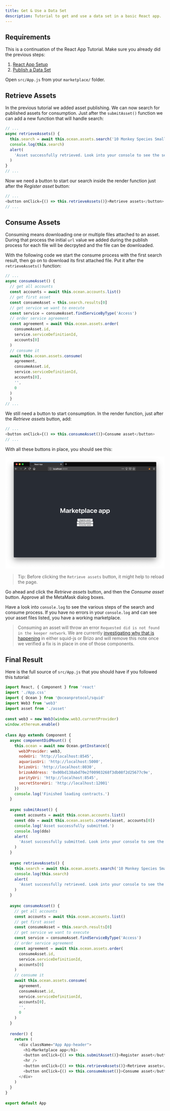 ```yaml
---
title: Get & Use a Data Set
description: Tutorial to get and use a data set in a basic React app.
---
```


## Requirements

This is a continuation of the React App Tutorial. Make sure you already did the previous steps:

1. [React App Setup](/tutorials/react-setup/)
2. [Publish a Data Set](/tutorials/react-publish-data-set/)

Open `src/App.js` from your `marketplace/` folder.

## Retrieve Assets

In the previous tutorial we added asset publishing. We can now search for published assets for consumption. Just after the `submitAsset()` function we can add a new function that will handle search:

```js:title=src/App.js
// ...
async retrieveAssets() {
  this.search = await this.ocean.assets.search('10 Monkey Species Small')
  console.log(this.search)
  alert(
    'Asset successfully retrieved. Look into your console to see the search response.'
  )
}
// ...
```

Now we need a button to start our search inside the render function just after the _Register asset_ button:

```jsx:title=src/App.js
// ...
<button onClick={() => this.retrieveAssets()}>Retrieve assets</button>
// ...
```

## Consume Assets

Consuming means downloading one or multiple files attached to an asset. During that process the initial `url` value we added during the publish process for each file will be decrpyted and the file can be downloaded.

With the following code we start the consume process with the first search result, then go on to download its first attached file. Put it after the `retrieveAssets()` function:

```js:title=src/App.js
// ...
async consumeAsset() {
  // get all accounts
  const accounts = await this.ocean.accounts.list()
  // get first asset
  const consumeAsset = this.search.results[0]
  // get service we want to execute
  const service = consumeAsset.findServiceByType('Access')
  // order service agreement
  const agreement = await this.ocean.assets.order(
    consumeAsset.id,
    service.serviceDefinitionId,
    accounts[0]
  )
  // consume it
  await this.ocean.assets.consume(
    agreement,
    consumeAsset.id,
    service.serviceDefinitionId,
    accounts[0],
    '',
    0
  )
  }
// ...
```

We still need a button to start consumption. In the render function, just after the _Retrieve assets_ button, add:

```jsx:title=src/App.js
// ...
<button onClick={() => this.consumeAsset()}>Consume asset</button>
// ...
```

With all these buttons in place, you should see this:

![React App 05](images/react-app-05.png)

> Tip: Before clicking the `Retrieve assets` button, it might help to reload the page.

Go ahead and click the _Retrieve assets_ button, and then the _Consume asset_ button. Approve all the MetaMask dialog boxes.

Have a look into `console.log` to see the various steps of the search and consume process. If you have no errors in your `console.log` and can see your asset files listed, you have a working marketplace.

> Consuming an asset will throw an error `Requested did is not found in the keeper network`. We are currently [investigating why that is happening](https://github.com/oceanprotocol/barge/issues/144) in either squid-js or Brizo and will remove this note once we verified a fix is in place in one of those components.

## Final Result

Here is the full source of `src/App.js` that you should have if you followed this tutorial:

```jsx:title=src/App.js
import React, { Component } from 'react'
import './App.css'
import { Ocean } from '@oceanprotocol/squid'
import Web3 from 'web3'
import asset from './asset'

const web3 = new Web3(window.web3.currentProvider)
window.ethereum.enable()

class App extends Component {
  async componentDidMount() {
    this.ocean = await new Ocean.getInstance({
      web3Provider: web3,
      nodeUri: 'http://localhost:8545',
      aquariusUri: 'http://localhost:5000',
      brizoUri: 'http://localhost:8030',
      brizoAddress: '0x00bd138abd70e2f00903268f3db08f2d25677c9e',
      parityUri: 'http://localhost:8545',
      secretStoreUri: 'http://localhost:12001'
    })
    console.log('Finished loading contracts.')
  }

  async submitAsset() {
    const accounts = await this.ocean.accounts.list()
    const ddo = await this.ocean.assets.create(asset, accounts[0])
    console.log('Asset successfully submitted.')
    console.log(ddo)
    alert(
      'Asset successfully submitted. Look into your console to see the response DDO object.'
    )
  }

  async retrieveAssets() {
    this.search = await this.ocean.assets.search('10 Monkey Species Small')
    console.log(this.search)
    alert(
      'Asset successfully retrieved. Look into your console to see the search response.'
    )
  }

  async consumeAsset() {
    // get all accounts
    const accounts = await this.ocean.accounts.list()
    // get first asset
    const consumeAsset = this.search.results[0]
    // get service we want to execute
    const service = consumeAsset.findServiceByType('Access')
    // order service agreement
    const agreement = await this.ocean.assets.order(
      consumeAsset.id,
      service.serviceDefinitionId,
      accounts[0]
    )
    // consume it
    await this.ocean.assets.consume(
      agreement,
      consumeAsset.id,
      service.serviceDefinitionId,
      accounts[0],
      '',
      0
    )
  }

  render() {
    return (
      <div className="App App-header">
        <h1>Marketplace app</h1>
        <button onClick={() => this.submitAsset()}>Register asset</button>
        <hr />
        <button onClick={() => this.retrieveAssets()}>Retrieve assets</button>
        <button onClick={() => this.consumeAsset()}>Consume asset</button>
      </div>
    )
  }
}

export default App
```
